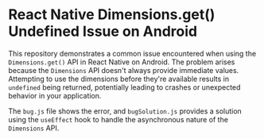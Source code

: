 # React Native Dimensions.get() Undefined Issue on Android

This repository demonstrates a common issue encountered when using the `Dimensions.get()` API in React Native on Android.  The problem arises because the `Dimensions` API doesn't always provide immediate values.  Attempting to use the dimensions before they're available results in `undefined` being returned, potentially leading to crashes or unexpected behavior in your application.

The `bug.js` file shows the error, and `bugSolution.js` provides a solution using the `useEffect` hook to handle the asynchronous nature of the `Dimensions` API.